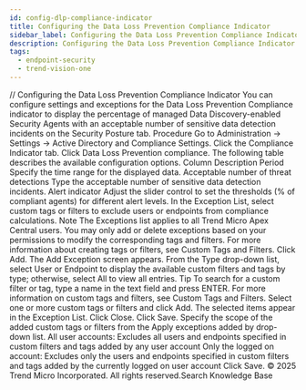 ```yaml
---
id: config-dlp-compliance-indicator
title: Configuring the Data Loss Prevention Compliance Indicator
sidebar_label: Configuring the Data Loss Prevention Compliance Indicator
description: Configuring the Data Loss Prevention Compliance Indicator
tags:
  - endpoint-security
  - trend-vision-one
---
```


/*<![CDATA[*/ $('#title').html($('meta[name=map-description]').attr('content')); /*]]>*/ Configuring the Data Loss Prevention Compliance Indicator You can configure settings and exceptions for the Data Loss Prevention Compliance indicator to display the percentage of managed Data Discovery-enabled Security Agents with an acceptable number of sensitive data detection incidents on the Security Posture tab. Procedure Go to Administration → Settings → Active Directory and Compliance Settings. Click the Compliance Indicator tab. Click Data Loss Prevention compliance. The following table describes the available configuration options. Column Description Period Specify the time range for the displayed data. Acceptable number of threat detections Type the acceptable number of sensitive data detection incidents. Alert indicator Adjust the slider control to set the thresholds (% of compliant agents) for different alert levels. In the Exception List, select custom tags or filters to exclude users or endpoints from compliance calculations. Note The Exceptions list applies to all Trend Micro Apex Central users. You may only add or delete exceptions based on your permissions to modify the corresponding tags and filters. For more information about creating tags or filters, see Custom Tags and Filters. Click Add. The Add Exception screen appears. From the Type drop-down list, select User or Endpoint to display the available custom filters and tags by type; otherwise, select All to view all entries. Tip To search for a custom filter or tag, type a name in the text field and press ENTER. For more information on custom tags and filters, see Custom Tags and Filters. Select one or more custom tags or filters and click Add. The selected items appear in the Exception List. Click Close. Click Save. Specify the scope of the added custom tags or filters from the Apply exceptions added by drop-down list. All user accounts: Excludes all users and endpoints specified in custom filters and tags added by any user account Only the logged on account: Excludes only the users and endpoints specified in custom filters and tags added by the currently logged on user account Click Save. © 2025 Trend Micro Incorporated. All rights reserved.Search Knowledge Base